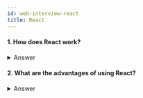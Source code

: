 ```yaml
---
id: web-interview-react
title: React
---
```


#### 1. How does React work?

<details>
<summary markdown="span">Answer</summary>
<p>

React creates a virtual DOM. When state changes in a component it firstly runs a "diffing" algorithm, which identifies what has changed in the virtual DOM. The second step is reconciliation, where it updates the DOM with the results of diff.

</p>
</details>

#### 2. What are the advantages of using React?

<details>
<summary markdown="span">Answer</summary>
<p>

- It is easy to know how a component is rendered, you just need to look at the render function.
- JSX makes it easy to read the code of your components. It is also really easy to see the layout, or how components are plugged/combined with each other.
- You can render React on the server-side. This improves SEO and performance.
  It is easy to test.
- You can use React with any framework you wish as it is only a view layer.

</p>
</details>
